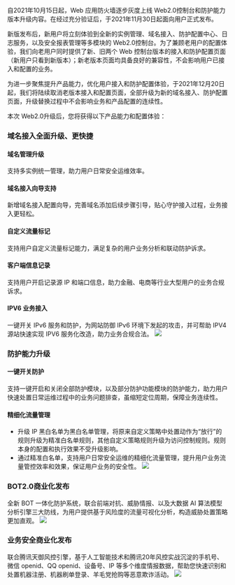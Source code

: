 自2021年10月15日起，Web 应用防火墙逐步灰度上线 Web2.0控制台和防护能力版本升级内容。在经过充分验证后，于2021年11月30日起面向用户正式发布。

 新版发布后，新用户将立刻体验到全新的实例管理、域名接入、防护配置中心、日志服务，以及安全报表管理等多模块的 Web2.0控制台。为了兼顾老用户的配置体验，我们向老用户同时提供了新、旧两个 Web 控制台版本的接入和防护配置页面（新用户只看到新版本）；新老版本页面均具备良好的兼容性，不会影响用户已接入和配置的业务。

为进一步聚焦提升产品能力，优化用户接入和防护配置体验，于2021年12月20日起，我们将陆续取消老版本接入和配置页面，全部升级为新的域名接入、防护配置页面，升级替换过程中不会影响业务和产品配置的连续性。

本次 Web2.0升级后，您将获得以下产品能力和配置体验：

### 域名接入全面升级、更快捷
#### 域名管理升级
支持多实例统一管理，助力用户日常安全运维效率。
#### 域名接入向导支持
新增域名接入配置向导，完善域名添加后续步骤引导，贴心守护接入过程，业务接入更轻松。

#### 自定义流量标记
支持用户自定义流量标记能力，满足复杂的用户业务分析和联动防护诉求。
#### 客户端信息记录
支持用户开启记录源 IP 和端口信息，助力金融、电商等行业大型用户的业务合规诉求。
#### IPV6 业务接入
一键开关 IPv6 服务和防护，为网站防御 IPv6 环境下发起的攻击，并可帮助 IPV4 源站快速实现 IPV6 服务化改造，助力业务合规合法。
![](https://qcloudimg.tencent-cloud.cn/raw/efa00ab0512869d27a15f654090f1df8.png)

### 防护能力升级
#### 一键开关防护
支持一键开启和关闭全部防护模块，以及部分防护功能模块的防护能力，助力用户快速处置日常运维过程中的业务问题排查，虽缩短定位周期，保障业务连续性。
#### 精细化流量管理 
- 升级 IP 黑白名单为黑白名单管理，将原来自定义策略中处置动作为“放行”的规则升级为精准白名单规则，其他自定义策略规则升级为访问控制规则。规则本身的配置和执行效果不受升级影响。
- 通过精准白名单，支持用户日常安全运维的精细化流量管理，提升用户业务流量管控效率和效果，保证用户业务的安全性。
![](https://qcloudimg.tencent-cloud.cn/raw/d35d630c8170c2170132847b54c59718.png)

### BOT2.0商业化发布
全新 BOT 一体化防护系统，联合前端对抗、威胁情报、以及大数据 AI 算法模型分析引擎三大防线，为用户提供基于风险度的流量可视化分析，构造威胁处置策略更加直观。
![](https://qcloudimg.tencent-cloud.cn/raw/5bacd482e2d4ae0fb05d27744ca0ae01.png)

### 业务安全商业化发布
联合腾讯天御风控引擎，基于人工智能技术和腾讯20年风控实战沉淀的手机号、微信 openid、QQ openid、设备号、IP 等多个维度情报数据，帮助您快速识别和处置机器注册、机器刷单登录、羊毛党抢购等恶意欺诈活动。
![](https://qcloudimg.tencent-cloud.cn/raw/b5554a826083c8c0325a3e0eedfb351d.png)

